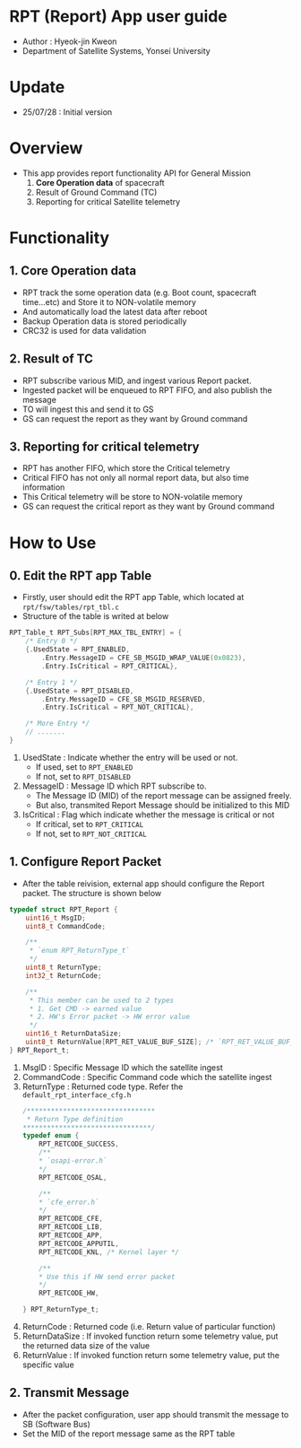 # RPT (Report) App user guide
- Author : Hyeok-jin Kweon
- Department of Satellite Systems, Yonsei University

# Update
- 25/07/28 : Initial version

# Overview
- This app provides report functionality API for General Mission
    1. **Core Operation data** of spacecraft
    2. Result of Ground Command (TC)
    3. Reporting for critical Satellite telemetry

# Functionality
## 1. Core Operation data
- RPT track the some operation data (e.g. Boot count, spacecraft time...etc) and Store it to NON-volatile memory
- And automatically load the latest data after reboot
- Backup Operation data is stored periodically
- CRC32 is used for data validation

## 2. Result of TC
- RPT subscribe various MID, and ingest various Report packet.
- Ingested packet will be enqueued to RPT FIFO, and also publish the message
- TO will ingest this and send it to GS
- GS can request the report as they want by Ground command

## 3. Reporting for critical telemetry
- RPT has another FIFO, which store the Critical telemetry
- Critical FIFO has not only all normal report data, but also time information
- This Critical telemetry will be store to NON-volatile memory
- GS can request the critical report as they want by Ground command

# How to Use
## 0. Edit the RPT app Table
- Firstly, user should edit the RPT app Table, which located at `rpt/fsw/tables/rpt_tbl.c`
- Structure of the table is writed at below
```c
RPT_Table_t RPT_Subs[RPT_MAX_TBL_ENTRY] = {
    /* Entry 0 */
    {.UsedState = RPT_ENABLED,
        .Entry.MessageID = CFE_SB_MSGID_WRAP_VALUE(0x0823),
        .Entry.IsCritical = RPT_CRITICAL},

    /* Entry 1 */
    {.UsedState = RPT_DISABLED,
        .Entry.MessageID = CFE_SB_MSGID_RESERVED,
        .Entry.IsCritical = RPT_NOT_CRITICAL},

    /* More Entry */
    // .......
}
```
1. UsedState : Indicate whether the entry will be used or not.
    - If used, set to `RPT_ENABLED`
    - If not, set to `RPT_DISABLED`
2. MessageID : Message ID which RPT subscribe to.
    - The Message ID (MID) of the report message can be assigned freely.
    - But also, transmited Report Message should be initialized to this MID
3. IsCritical : Flag which indicate whether the message is critical or not
    - If critical, set to `RPT_CRITICAL`
    - If not, set to `RPT_NOT_CRITICAL`

## 1. Configure Report Packet
- After the table reivision, external app should configure the Report packet. The structure is shown below
```c
typedef struct RPT_Report {
    uint16_t MsgID;
    uint8_t CommandCode;

    /**
     * `enum RPT_ReturnType_t`
     */
    uint8_t ReturnType;
    int32_t ReturnCode;

    /**
     * This member can be used to 2 types
     * 1. Get CMD -> earned value
     * 2. HW's Error packet -> HW error value
     */
    uint16_t ReturnDataSize;
    uint8_t ReturnValue[RPT_RET_VALUE_BUF_SIZE]; /* `RPT_RET_VALUE_BUF_SIZE` == 60 */
} RPT_Report_t;
```
1. MsgID : Specific Message ID which the satellite ingest
2. CommandCode : Specific Command code which the satellite ingest
3. ReturnType : Returned code type. Refer the `default_rpt_interface_cfg.h`
    ```c
    /********************************
     * Return Type definition
    ********************************/
    typedef enum {
        RPT_RETCODE_SUCCESS,
        /**
        * `osapi-error.h`
        */
        RPT_RETCODE_OSAL,

        /**
        * `cfe_error.h`
        */
        RPT_RETCODE_CFE,
        RPT_RETCODE_LIB,
        RPT_RETCODE_APP,
        RPT_RETCODE_APPUTIL,
        RPT_RETCODE_KNL, /* Kernel layer */

        /**
        * Use this if HW send error packet
        */
        RPT_RETCODE_HW,

    } RPT_ReturnType_t;
    ```
4. ReturnCode : Returned code (i.e. Return value of particular function)
5. ReturnDataSize : If invoked function return some telemetry value, put the returned data size of the value
6. ReturnValue : If invoked function return some telemetry value, put the specific value

## 2. Transmit Message
- After the packet configuration, user app should transmit the message to SB (Software Bus)
- Set the MID of the report message same as the RPT table